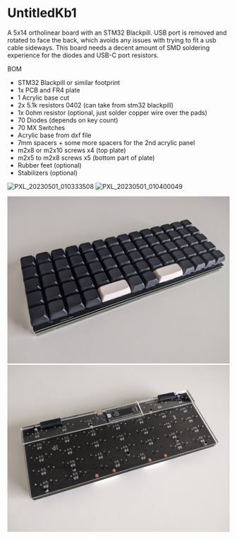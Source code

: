  # UntitledKb1

 A 5x14 ortholinear board with an STM32 Blackpill. USB port is removed and rotated to face the back, which avoids any issues with trying to fit a usb cable sideways. This board  needs a decent amount of SMD soldering experience for the diodes and USB-C port resistors. 
 
 BOM
 - STM32 Blackpill or similar footprint
 - 1x PCB and FR4 plate
 - 1 Acrylic base cut
 - 2x 5.1k resistors 0402 (can take from stm32 blackpill)
 - 1x 0ohm resistor (optional, just solder copper wire over the pads)
 - 70 Diodes (depends on key count)
 - 70 MX Switches
 - Acrylic base from dxf file
 - 7mm spacers + some more spacers for the 2nd acrylic panel
 - m2x8 or m2x10 screws x4 (top plate)
 - m2x5 to m2x8 screws x5 (bottom part of plate)
 - Rubber feet (optional)
 - Stabilizers (optional)

![PXL_20230501_010333508](https://user-images.githubusercontent.com/6979581/235864054-314db627-e1a8-4338-8250-4777cfb5b114.jpg)
![PXL_20230501_010400049](https://user-images.githubusercontent.com/6979581/235864068-bfe75438-2343-46af-93e5-b2f40248b500.jpg)

 ![img](img/1.jpg "image")
 ![img](img/2.jpg "image")
